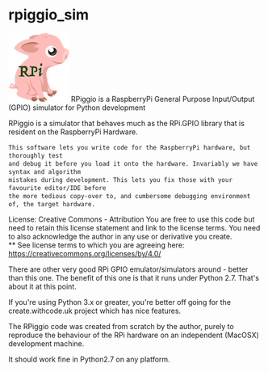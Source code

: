 # rpiggio_sim 
![Arppy - Project Mascot](images/arppy_logo_s.png) 
RPiggio is a RaspberryPi General Purpose Input/Output (GPIO) simulator for Python development


RPiggio is a simulator that behaves much as the RPi.GPIO library that is resident on the RaspberryPi Hardware.

    This software lets you write code for the RaspberryPi hardware, but thoroughly test
    and debug it before you load it onto the hardware. Invariably we have syntax and algorithm
    mistakes during development. This lets you fix those with your favourite editor/IDE before
    the more tedious copy-over to, and cumbersome debugging environment of, the target hardware.
    
License: Creative Commons - Attribution
You are free to use this code but need to retain this license statement and link to the license terms. 
You need to also acknowledge the author in any use or derivative you create.  
** See license terms to which you are agreeing here: https://creativecommons.org/licenses/by/4.0/

There are other very good RPi GPIO emulator/simulators around - better than this one.
The benefit of this one is that it runs under Python 2.7. That's about it at this point.

If you're using Python 3.x or greater, you're better off going for the create.withcode.uk project
which has nice features.

The RPiggio code was created from scratch by the author, purely to reproduce the behaviour of the 
RPi hardware on an independent (MacOSX) development machine. 

It should work fine in Python2.7 on any platform.
